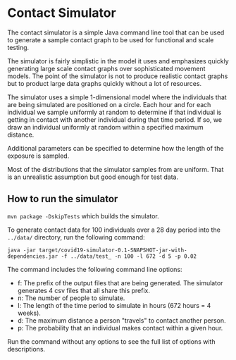# Contact Simulator

The contact simulator is a simple Java command line tool that can be used to generate a sample contact graph
to be used for functional and scale testing.

The simulator is fairly simplistic in the model it uses and emphasizes quickly generating large scale contact graphs
over sophisticated movement models. The point of the simulator is not to produce realistic contact graphs but to
product large data graphs quickly without a lot of resources.

The simulator uses a simple 1-dimensional model where the individuals that are being simulated are positioned on a 
circle. Each hour and for each individual we sample uniformly at random to determine if that individual is 
getting in contact with another individual during that time period. If so, we draw an individual uniformly at 
random within a specified maximum distance.

Additional parameters can be specified to determine how the length of the exposure is sampled.

Most of the distributions that the simulator samples from are uniform. That is an unrealistic assumption but
good enough for test data.

## How to run the simulator

`mvn package -DskipTests` which builds the simulator.

To generate contact data for 100 individuals over a 28 day period into the `../data/` directory, run the following command:
```
java -jar target/covid19-simulator-0.1-SNAPSHOT-jar-with-dependencies.jar -f ../data/test_ -n 100 -l 672 -d 5 -p 0.02
``` 
The command includes the following command line options:
- f: The prefix of the output files that are being generated. The simulator generates 4 csv files that all share this prefix.
- n: The number of people to simulate.
- l: The length of the time period to simulate in hours (672 hours = 4 weeks).
- d: The maximum distance a person "travels" to contact another person.
- p: The probability that an individual makes contact within a given hour.

Run the command without any options to see the full list of options with descriptions.
